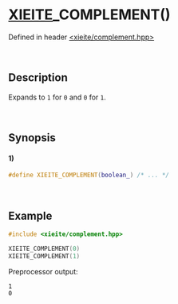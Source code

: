 # [XIEITE](../../macros.md)\_COMPLEMENT\(\)
Defined in header [<xieite/complement.hpp>](../../../include/xieite/complement.hpp)

&nbsp;

## Description
Expands to `1` for `0` and `0` for `1`.

&nbsp;

## Synopsis
#### 1)
```cpp
#define XIEITE_COMPLEMENT(boolean_) /* ... */
```

&nbsp;

## Example
```cpp
#include <xieite/complement.hpp>

XIEITE_COMPLEMENT(0)
XIEITE_COMPLEMENT(1)
```
Preprocessor output:
```
1
0
```
